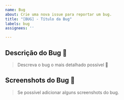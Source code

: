 ```yaml
---
name: Bug
about: Crie uma nova issue para reportar um bug.
title: "[BUG] - Título da Bug"
labels: bug
assignees: ''

---
```


## Descrição do Bug :bug:

>Descreva o bug o mais detalhado possível :pencil:

## Screenshots do Bug :camera_flash:
>Se possível adicionar alguns screenshots do bug.
